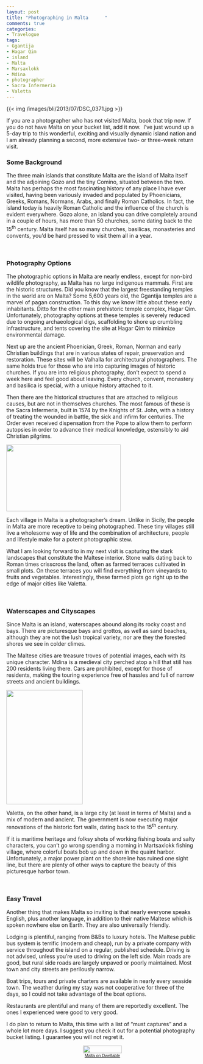 ```yaml
---
layout: post
title: "Photographing in Malta      "
comments: true
categories:
- Travelogue
tags:
- Ggantija
- Hagar Qim
- island
- Malta
- Marsaxlokk
- Mdina
- photographer
- Sacra Infermeria
- Valetta
---
```


{{<  img /images/bli/2013/07/DSC_0371.jpg  >}}

If you are a photographer who has not visited Malta, book that trip now. If you do not have Malta on your bucket list, add it now.  I’ve just wound up a 5-day trip to this wonderful, exciting and visually dynamic island nation and I am already planning a second, more extensive two- or three-week return visit.

<!--more-->

### Some Background

The three main islands that constitute Malta are the island of Malta itself and the adjoining Gozo and the tiny Comino, situated between the two. Malta has perhaps the most fascinating history of any place I have ever visited, having been variously invaded and populated by Phoenicians, Greeks, Romans, Normans, Arabs, and finally Roman Catholics. In fact, the island today is heavily Roman Catholic and the influence of the church is evident everywhere. Gozo alone, an island you can drive completely around in a couple of hours, has more than 50 churches, some dating back to the 15<sup style="line-height: 19px;">th</sup> century. Malta itself has so many churches, basilicas, monasteries and convents, you’d be hard pressed to visit them all in a year.

 
### Photography Options

The photographic options in Malta are nearly endless, except for non-bird wildlife photography, as Malta has no large indigenous mammals. First are the historic structures. Did you know that the largest freestanding temples in the world are on Malta? Some 5,600 years old, the Ggantija temples are a marvel of pagan construction. To this day we know little about these early inhabitants. Ditto for the other main prehistoric temple complex, Hagar Qim. Unfortunately, photography options at these temples is severely reduced due to ongoing archaeological digs, scaffolding to shore up crumbling infrastructure, and tents covering the site at Hagar Qim to minimize environmental damage. 

Next up are the ancient Phoenician, Greek, Roman, Norman and early Christian buildings that are in various states of repair, preservation and restoration. These sites will be Valhalla for architectural photographers. The same holds true for those who are into capturing images of historic churches. If you are into religious photography, don’t expect to spend a week here and feel good about leaving. Every church, convent, monastery and basilica is special, with a unique history attached to it.

Then there are the historical structures that are attached to religious causes, but are not in themselves churches. The most famous of these is the Sacra Infermeria, built in 1574 by the Knights of St. John, with a history of treating the wounded in battle, the sick and infirm for centuries. The Order even received dispensation from the Pope to allow them to perform autopsies in order to advance their medical knowledge, ostensibly to aid Christian pilgrims.

<a href="http://blog.lesterpickerphoto.com/wp-content/uploads/2013/05/DSC_0594-Panorama.jpg"><img class="size-medium wp-image-2786" title="DSC_0594 Panorama" src="http://blog.lesterpickerphoto.com/wp-content/uploads/2013/05/DSC_0594-Panorama-300x175.jpg" alt="" width="300" height="175"></a>

Each village in Malta is a photographer’s dream. Unlike in Sicily, the people in Malta are more receptive to being photographed. These tiny villages still live a wholesome way of life and the combination of architecture, people and lifestyle make for a potent photographic stew.

What I am looking forward to in my next visit is capturing the stark landscapes that constitute the Maltese interior. Stone walls dating back to Roman times crisscross the land, often as farmed terraces cultivated in small plots. On these terraces you will find everything from vineyards to fruits and vegetables. Interestingly, these farmed plots go right up to the edge of major cities like Valetta.

 
### Waterscapes and Cityscapes

Since Malta is an island, waterscapes abound along its rocky coast and bays. There are picturesque bays and grottos, as well as sand beaches, although they are not the lush tropical variety, nor are they the forested shores we see in colder climes.

The Maltese cities are treasure troves of potential images, each with its unique character. Mdina is a medieval city perched atop a hill that still has 200 residents living there. Cars are prohibited, except for those of residents, making the touring experience free of hassles and full of narrow streets and ancient buildings.

<a href="http://blog.lesterpickerphoto.com/wp-content/uploads/2013/05/DSC_0629.jpg"><img class="size-medium wp-image-2787" title="DSC_0629" src="http://blog.lesterpickerphoto.com/wp-content/uploads/2013/05/DSC_0629-200x300.jpg" alt="" width="200" height="300"></a>

Valetta, on the other hand, is a large city (at least in terms of Malta) and a mix of modern and ancient. The government is now executing major renovations of the historic fort walls, dating back to the 15<sup>th</sup> century.

If it is maritime heritage and folksy shots of working fishing boats and salty characters, you can’t go wrong spending a morning in Martsaxlokk fishing village, where colorful boats bob up and down in the quaint harbor. Unfortunately, a major power plant on the shoreline has ruined one sight line, but there are plenty of other ways to capture the beauty of this picturesque harbor town.

 
### Easy Travel

Another thing that makes Malta so inviting is that nearly everyone speaks English, plus another language, in addition to their native Maltese which is spoken nowhere else on Earth. They are also universally friendly.

Lodging is plentiful, ranging from B&amp;Bs to luxury hotels. The Maltese public bus system is terrific (modern and cheap), run by a private company with service throughout the island on a regular, published schedule. Driving is not advised, unless you’re used to driving on the left side. Main roads are good, but rural side roads are largely unpaved or poorly maintained. Most town and city streets are perilously narrow.

Boat trips, tours and private charters are available in nearly every seaside town. The weather during my stay was not cooperative for three of the days, so I could not take advantage of the boat options.

Restaurants are plentiful and many of them are reportedly excellent. The ones I experienced were good to very good.

I do plan to return to Malta, this time with a list of “must captures” and a whole lot more days. I suggest you check it out for a potential photography bucket listing. I guarantee you will not regret it.

<div style='text-align:center;font-size:11px;font-family:arial;font-weight:normal;margin:10px;padding:0;line-height:normal'><a href='http://www.dwellable.com/a/11038/Malta/Vacation-Rentals' style='border:none'><img src='http://www.dwellable.com/dwellback/11038.jpg' style='width:102px;height:20px;border:none;margin:0;padding:0'><br>Malta on Dwellable</a></div>